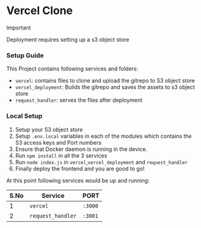 # Vercel Clone 
>[!IMPORTANT]
Deployment requires setting up a s3 object store

### Setup Guide

This Project contains following services and folders:

- `vercel`: contains files to clone and upload the gitrepo to S3 object store
- `vercel_deployment`: Builds the gitrepo and saves the assets to s3 object store
- `request_handler`: serves the files after deployment

### Local Setup

1. Setup your S3 object store
2.  Setup `.env.local` variables in each of the modules which contains the S3 access keys and Port numbers  
3. Ensure that Docker daemon is running in the device.
4. Run `npm install` in all the 3 services 
5. Run `node index.js` in `vercel`,`vercel_deployment` and `request_handler`
6. Finally deploy the frontend and you are good to go! 

At this point following services would be up and running:

| S.No | Service            | PORT    |
| ---- | ------------------ | ------- |
| 1    | `vercel`       | `:3000` |
| 2    | `request_handler` | `:3001` |

